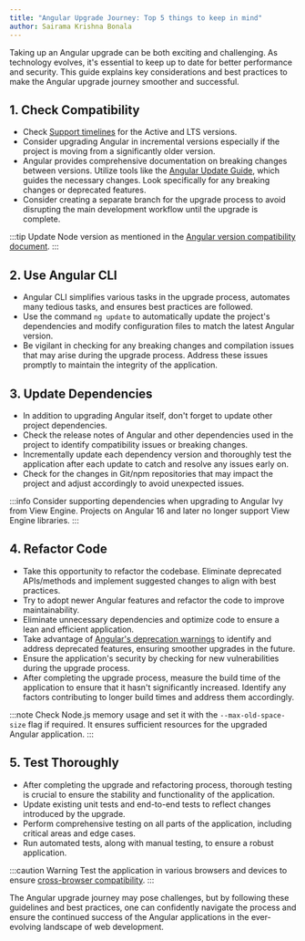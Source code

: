 ```yaml
---
title: "Angular Upgrade Journey: Top 5 things to keep in mind"
author: Sairama Krishna Bonala
---
```


Taking up an Angular upgrade can be both exciting and challenging. As technology evolves, it's essential to keep up to date for better performance and security. This guide explains key considerations and best practices to make the Angular upgrade journey smoother and successful.

<!--truncate-->

## 1. Check Compatibility
- Check [Support timelines](https://angular.io/guide/releases#support-window) for the Active and LTS versions.
- Consider upgrading Angular in incremental versions especially if the project is moving from a significantly older version. 
- Angular provides comprehensive documentation on breaking changes between versions. Utilize tools like the [Angular Update Guide](https://update.angular.io/), which guides the necessary changes. Look specifically for any breaking changes or deprecated features.
- Consider creating a separate branch for the upgrade process to avoid disrupting the main development workflow until the upgrade is complete.

:::tip
Update Node version as mentioned in the [Angular version compatibility document](https://angular.io/guide/versions). 
:::

## 2. Use Angular CLI
- Angular CLI simplifies various tasks in the upgrade process, automates many tedious tasks, and ensures best practices are followed.
- Use the command `ng update` to automatically update the project's dependencies and modify configuration files to match the latest Angular version.
- Be vigilant in checking for any breaking changes and compilation issues that may arise during the upgrade process. Address these issues promptly to maintain the integrity of the application.

## 3. Update Dependencies
- In addition to upgrading Angular itself, don't forget to update other project dependencies.
- Check the release notes of Angular and other dependencies used in the project to identify compatibility issues or breaking changes.
- Incrementally update each dependency version and thoroughly test the application after each update to catch and resolve any issues early on.
- Check for the changes in Git/npm repositories that may impact the project and adjust accordingly to avoid unexpected issues.

:::info
Consider supporting dependencies when upgrading to Angular Ivy from View Engine. Projects on Angular 16 and later no longer support View Engine libraries.
:::

## 4. Refactor Code
- Take this opportunity to refactor the codebase. Eliminate deprecated APIs/methods and implement suggested changes to align with best practices.
- Try to adopt newer Angular features and refactor the code to improve maintainability. 
- Eliminate unnecessary dependencies and optimize code to ensure a lean and efficient application.
- Take advantage of [Angular's deprecation warnings](https://angular.io/guide/deprecations) to identify and address deprecated features, ensuring smoother upgrades in the future.
- Ensure the application's security by checking for new vulnerabilities during the upgrade process.
- After completing the upgrade process, measure the build time of the application to ensure that it hasn't significantly increased. Identify any factors contributing to longer build times and address them accordingly.

:::note
Check Node.js memory usage and set it with the `--max-old-space-size` flag if required. It ensures sufficient resources for the upgraded Angular application.
:::


## 5. Test Thoroughly
- After completing the upgrade and refactoring process, thorough testing is crucial to ensure the stability and functionality of the application.
- Update existing unit tests and end-to-end tests to reflect changes introduced by the upgrade.
- Perform comprehensive testing on all parts of the application, including critical areas and edge cases.
- Run automated tests, along with manual testing, to ensure a robust application.

:::caution Warning
Test the application in various browsers and devices to ensure [cross-browser compatibility](https://angular.io/guide/browser-support).
:::

The Angular upgrade journey may pose challenges, but by following these guidelines and best practices, one can confidently navigate the process and ensure the continued success of the Angular applications in the ever-evolving landscape of web development.
